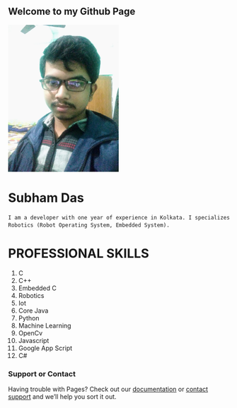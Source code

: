 ## Welcome to my Github Page


<p align="left">
<img src="images/IMG_20201218_191808%20(3).jpeg" alt="subham das" width=250 /> 

<h1 align="left">Subham Das</h1>



```markdown
I am a developer with one year of experience in Kolkata. I specializes with industrial automation, Computer Vision, 
Robotics (Robot Operating System, Embedded System). 
```
</p>
<h1>PROFESSIONAL SKILLS</h1>

1. C
2. C++
3. Embedded C
4. Robotics
5. Iot
6. Core Java
7. Python
8. Machine Learning
9. OpenCv
10. Javascript
11. Google App Script
12. C#


### Support or Contact

Having trouble with Pages? Check out our [documentation](https://docs.github.com/categories/github-pages-basics/) or [contact support](https://github.com/contact) and we’ll help you sort it out.
